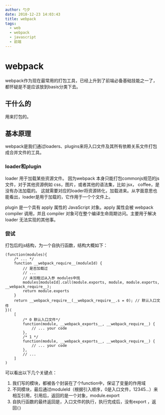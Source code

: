 ```yaml
---
author: 勺夕
date: 2018-12-23 14:03:43
title: webpack   
tags:  
  - web
  - webpack
  - javascript
  - 前端
---
```

# webpack
webpack作为现在最常用的打包工具，已经上升到了前端必备基础技能之一了，都怀疑是不是应该放到basis分类下去。  

## 干什么的  
用来打包的。

## 基本原理
webpack是我们通过loaders、plugins来将入口文件及其所有依赖关系文件打包成合并文件的工具。  

### loader和plugin
loader 用于加载某些资源文件。 因为webpack 本身只能打包commonjs规范的js文件，对于其他资源例如 css，图片，或者其他的语法集，比如 jsx， coffee，是没有办法加载的。 这就需要对应的loader将资源转化，加载进来。从字面意思也能看出，loader是用于加载的，它作用于一个个文件上。

plugin 是一个具有 apply 属性的 JavaScript 对象。apply 属性会被 webpack compiler 调用，并且 compiler 对象可在整个编译生命周期访问。主要用于解决 loader 无法实现的其他事。

### 尝试
打包后的js结构，为一个自执行函数，结构大概如下：
```
(function(modules){
    /* ... */
    function __webpack_require__(moduleId) {
        // 是否加载过
        // ...
        // 未加载过从入参 modules中找
        modules[moduleId].call(module.exports, module, module.exports, __webpack_require__);
        return module.exports
    }
    return __webpack_require__(__webpack_require__.s = 0); // 默认入口文件
})(
    [
        /* 0 默认入口文件*/
        function(module, __webpack_exports__, __webpack_require__) {
            // ... your code
        },
        /* 1 */
        function(module, __webpack_exports__, __webpack_require__) {
            // ... your code
        },
        // ...
    ]
)
```

可以看出以下几个关键点：
1. 我们写的模块，都被各个封装在了个function中，保证了变量的作用域
2. 不同模块，最后通过moduleId（根据引入顺序，0是入口文件，12345...）来相互引用，引用后，返回的是一个对象，module.export
3. 自执行函数的最终返回是，入口文件的执行，执行完成后，没有export ，返回`{}`